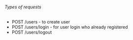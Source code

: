 ###### Types of requests
- POST /users - to create user
- POST /users/login - for user login who already registered
- POST /users/logout

